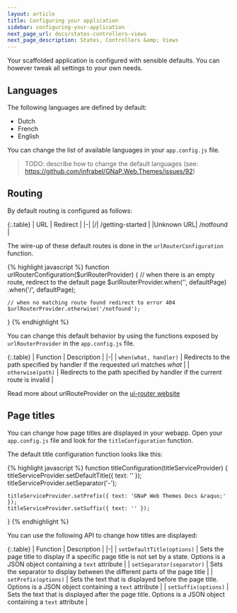 ```yaml
---
layout: article
title: Configuring your application
sidebar: configuring-your-application
next_page_url: docs/states-controllers-views
next_page_description: States, Controllers &amp; Views
---
```


Your scaffolded application is configured with sensible defaults. You can however tweak all settings to your own needs.

## Languages

The following languages are defined by default:

* Dutch
* French
* English

You can change the list of available languages in your `app.config.js` file.

> TODO: describe how to change the default languages (see: https://github.com/infrabel/GNaP.Web.Themes/issues/92)

## Routing

By default routing is configured as follows: 

{:.table}
| URL | Redirect |
|-|
|/| /getting-started |
|Unknown URL| /notfound |

The wire-up of these default routes is done in the `urlRouterConfiguration` function.

{% highlight javascript %}
function urlRouterConfiguration($urlRouterProvider) {
    // when there is an empty route, redirect to the default page
    $urlRouterProvider.when('', defaultPage)
                      .when('/', defaultPage);

    // when no matching route found redirect to error 404
    $urlRouterProvider.otherwise('/notfound');
}
{% endhighlight %}

You can change this default behavior by using the functions exposed by `urlRouterProvider` in the `app.config.js` file.

{:.table}
| Function | Description |
|-|
| `when(what, handler)` | Redirects to the path specified by handler if the requested url matches *what* |
| `otherwise(path)` | Redirects to the path specified by handler if the current route is invalid |

Read more about urlRouteProvider on the [ui-router website](https://github.com/angular-ui/ui-router/wiki/URL-Routing#urlrouterprovider)

## Page titles

You can change how page titles are displayed in your webapp. Open your `app.config.js` file and look for the `titleConfiguration` function.

The default title configuration function looks like this:

{% highlight javascript %}
function titleConfiguration(titleServiceProvider) {
    titleServiceProvider.setDefaultTitle({ text: '' });
    titleServiceProvider.setSeparator('-');

    titleServiceProvider.setPrefix({ text: 'GNaP Web Themes Docs &raquo;' });
    titleServiceProvider.setSuffix({ text: '' });
}
{% endhighlight %}

You can use the following API to change how titles are displayed:

{:.table}
| Function | Description |
|-|
| `setDefaultTitle(options)` | Sets the page title to display if a specific page title is not set by a state. Options is a JSON object containing a `text` attribute |
| `setSeparator(separator)` | Sets the separator to display between the different parts of the page title |
| `setPrefix(options)` | Sets the text that is displayed before the page title. Options is a JSON object containing a `text` attribute |
| `setSuffix(options)` | Sets the text that is displayed after the page title. Options is a JSON object containing a `text` attribute |